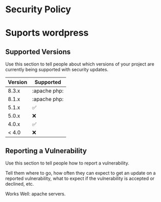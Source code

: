 # Security Policy
# Suports wordpress

## Supported Versions

Use this section to tell people about which versions of your project are
currently being supported with security updates.

| Version | Supported          |
| ------- | ------------------
| 8.3.x   | :apache php: |
| 8.1.x   | :apache php:       |
| 5.1.x   | :white_check_mark: |
| 5.0.x   | :x:                |
| 4.0.x   | :white_check_mark: |
| < 4.0   | :x:                |

## Reporting a Vulnerability

Use this section to tell people how to report a vulnerability.

Tell them where to go, how often they can expect to get an update on a
reported vulnerability, what to expect if the vulnerability is accepted or
declined, etc.

Works Well: apache servers.
